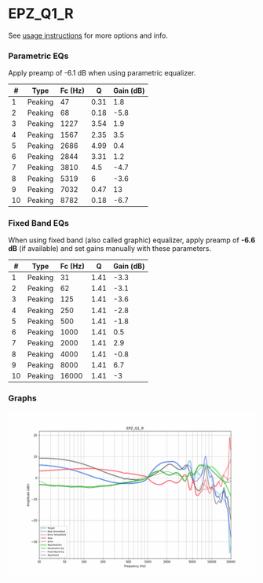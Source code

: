 # EPZ_Q1_R
See [usage instructions](https://github.com/jaakkopasanen/AutoEq#usage) for more options and info.

### Parametric EQs
Apply preamp of -6.1 dB when using parametric equalizer.

|   # | Type    |   Fc (Hz) |    Q |   Gain (dB) |
|-----|---------|-----------|------|-------------|
|   1 | Peaking |        47 | 0.31 |         1.8 |
|   2 | Peaking |        68 | 0.18 |        -5.8 |
|   3 | Peaking |      1227 | 3.54 |         1.9 |
|   4 | Peaking |      1567 | 2.35 |         3.5 |
|   5 | Peaking |      2686 | 4.99 |         0.4 |
|   6 | Peaking |      2844 | 3.31 |         1.2 |
|   7 | Peaking |      3810 | 4.5  |        -4.7 |
|   8 | Peaking |      5319 | 6    |        -3.6 |
|   9 | Peaking |      7032 | 0.47 |        13   |
|  10 | Peaking |      8782 | 0.18 |        -6.7 |

### Fixed Band EQs
When using fixed band (also called graphic) equalizer, apply preamp of **-6.6 dB** (if available) and set gains manually with these parameters.

|   # | Type    |   Fc (Hz) |    Q |   Gain (dB) |
|-----|---------|-----------|------|-------------|
|   1 | Peaking |        31 | 1.41 |        -3.3 |
|   2 | Peaking |        62 | 1.41 |        -3.1 |
|   3 | Peaking |       125 | 1.41 |        -3.6 |
|   4 | Peaking |       250 | 1.41 |        -2.8 |
|   5 | Peaking |       500 | 1.41 |        -1.8 |
|   6 | Peaking |      1000 | 1.41 |         0.5 |
|   7 | Peaking |      2000 | 1.41 |         2.9 |
|   8 | Peaking |      4000 | 1.41 |        -0.8 |
|   9 | Peaking |      8000 | 1.41 |         6.7 |
|  10 | Peaking |     16000 | 1.41 |        -3   |

### Graphs
![](./EPZ_Q1_R.png)
